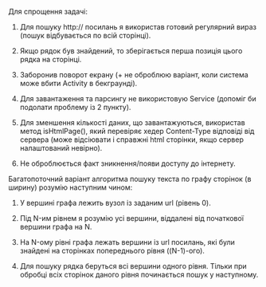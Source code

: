 Для спрощення задачі:

1. Для пошуку http:// посилань я використав готовий регулярний вираз (пошук відбувається по всій сторінці).

2. Якщо рядок був знайдений, то зберігається перша позиція цього рядка на сторінці.

3. Заборонив поворот екрану (+ не оброблюю варіант, коли система може вбити Activity в бекграунді).

4. Для завантаження та парсингу не використовую Service (допоміг би подолати проблему із 2 пункту).

5. Для зменшення кількості даних, що завантажуються, використав метод isHtmlPage(), 
   який перевіряє хедер Content-Type відповіді від сервера
   (може відсіювати і справжні html сторінки, якщо сервер налаштований невірно).
   
6. Не оброблюється факт зникнення/появи доступу до інтернету.

Багатопоточний варіант алгоритма пошуку текста по графу сторінок (в ширину) розумію наступним чином:

1. У вершині графа лежить вузол із заданим url (рівень 0).

2. Під N-им рівнем я розумію усі вершини, віддалені від початкової вершини графа на N.

3. На N-ому рівні графа лежать вершини із url посилань, які були знайдені на сторінках попереднього рівня ((N-1)-ого).

4. Для пошуку рядка беруться всі вершини одного рівня. 
   Тільки при обробці всіх сторінок даного рівня починається пошук у наступному.
